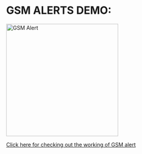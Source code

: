 # GSM ALERTS DEMO:

<img src="https://github.com/user-attachments/assets/d763f62b-a5c5-4566-9dcf-babf6ce391d3" alt="GSM Alert" width="300" height="300">


[Click here for checking out the working of GSM alert](https://drive.google.com/file/d/1xL9LF3eHNSRqYVwqcmxvyNqBU4YYpk5z/view?usp=sharing)
